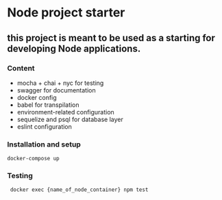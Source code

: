 # Node project starter

## this project is meant to be used as a starting for developing Node applications.


### **Content**
 - mocha + chai + nyc for testing
 - swagger for documentation
 - docker config
 - babel for transpilation
 - environment-related configuration
 - sequelize and psql for database layer
 - eslint configuration

### **Installation and setup**

```
docker-compose up
```

### **Testing**

```
 docker exec {name_of_node_container} npm test
```


